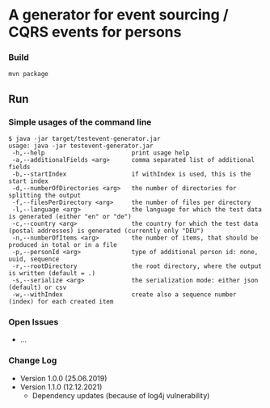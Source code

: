 # A generator for event sourcing / CQRS events for persons

### Build

```
mvn package
```

## Run

### Simple usages of the command line

```
$ java -jar target/testevent-generator.jar
usage: java -jar testevent-generator.jar
 -h,--help                        print usage help
 -a,--additionalFields <arg>      comma separated list of additional fields
 -b,--startIndex                  if withIndex is used, this is the start index
 -d,--numberOfDirectories <arg>   the number of directories for splitting the output
 -f,--filesPerDirectory <arg>     the number of files per directory
 -l,--language <arg>              the language for which the test data is generated (either "en" or "de")
 -c,--country <arg>               the country for which the test data (postal addresses) is generated (currently only "DEU")
 -n,--numberOfItems <arg>         the number of items, that should be produced in total or in a file
 -p,--personId <arg>              type of additional person id: none, uuid, sequence
 -r,--rootDirectory               the root directory, where the output is written (default = .)
 -s,--serialize <arg>             the serialization mode: either json (default) or csv
 -w,--withIndex                   create also a sequence number (index) for each created item
```

### Open Issues

- ...

### Change Log

- Version 1.0.0 (25.06.2019)
- Version 1.1.0 (12.12.2021)
  - Dependency updates (because of log4j vulnerability) 